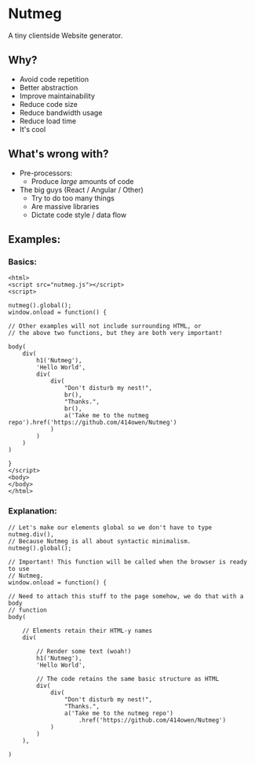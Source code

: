 # Nutmeg
A tiny clientside Website generator.

## Why?

* Avoid code repetition
* Better abstraction
* Improve maintainability
* Reduce code size
* Reduce bandwidth usage
* Reduce load time
* It's cool

## What's wrong with?

* Pre-processors:
	* Produce *large* amounts of code
* The big guys (React / Angular / Other)
	* Try to do too many things
	* Are massive libraries
	* Dictate code style / data flow

## Examples:

### Basics:

```
<html>
<script src="nutmeg.js"></script>
<script>

nutmeg().global();
window.onload = function() {

// Other examples will not include surrounding HTML, or
// the above two functions, but they are both very important!

body(
	div(
		h1('Nutmeg'),
		'Hello World',
		div(
			div(
				"Don't disturb my nest!",
				br(),
				"Thanks.",
				br(),
				a('Take me to the nutmeg repo').href('https://github.com/414owen/Nutmeg')
			)
		)
	)
)

}
</script>
<body>
</body>
</html>
```

### Explanation:

```
// Let's make our elements global so we don't have to type nutmeg.div(), 
// Because Nutmeg is all about syntactic minimalism.
nutmeg().global();

// Important! This function will be called when the browser is ready to use
// Nutmeg.
window.onload = function() {

// Need to attach this stuff to the page somehow, we do that with a body 
// function
body(

	// Elements retain their HTML-y names
	div(

		// Render some text (woah!)
		h1('Nutmeg'),
		'Hello World',

		// The code retains the same basic structure as HTML
		div(
			div(
				"Don't disturb my nest!",
				"Thanks.",
				a('Take me to the nutmeg repo')
                    .href('https://github.com/414owen/Nutmeg')
			)
		)
	),

)
```
